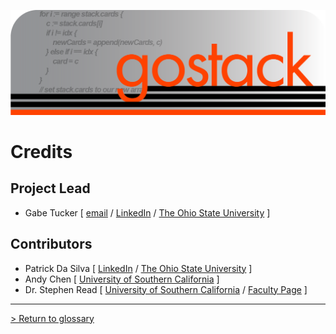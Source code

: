 ![Banner](../images/gostack_SmallerTransparent.png)

 <h1>Credits</h1>

 <h2>Project Lead</h2>

 * Gabe Tucker [ [email](mailto:tucker.854@osu.edu) / [LinkedIn](https://www.linkedin.com/in/gabetucker2/) / [The Ohio State University](https://www.osu.edu/) ]

 <h2>Contributors</h2>
 
 * Patrick Da Silva [ [LinkedIn](https://www.linkedin.com/in/patrick-da-silva-871833225/) / [The Ohio State University](https://www.osu.edu/) ]
 * Andy Chen [ [University of Southern California](https://www.usc.edu/) ]
 * Dr. Stephen Read [ [University of Southern California](https://www.usc.edu/) / [Faculty Page](https://dornsife.usc.edu/cf/faculty-and-staff/faculty.cfm?pid=1003627) ]

---

 [> Return to glossary](../README.md)